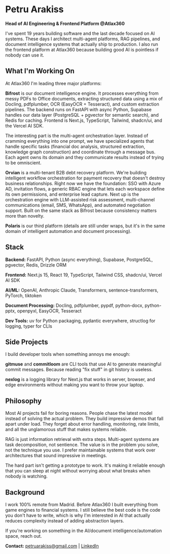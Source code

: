 # Petru Arakiss

**Head of AI Engineering & Frontend Platform @Atlax360**

I've spent 19 years building software and the last decade focused on AI systems. These days I architect multi-agent platforms, RAG pipelines, and document intelligence systems that actually ship to production. I also run the frontend platform at Atlax360 because building good AI is pointless if nobody can use it.

## What I'm Working On

At Atlax360 I'm leading three major platforms:

**Bifrost** is our document intelligence engine. It processes everything from messy PDFs to Office documents, extracting structured data using a mix of Docling, pdfplumber, OCR (EasyOCR + Tesseract), and custom extraction pipelines. The backend runs on FastAPI with async Python, Supabase handles our data layer (PostgreSQL + pgvector for semantic search), and Redis for caching. Frontend is Next.js, TypeScript, Tailwind, shadcn/ui, and the Vercel AI SDK.

The interesting part is the multi-agent orchestration layer. Instead of cramming everything into one prompt, we have specialized agents that handle specific tasks (financial doc analysis, structured extraction, knowledge graph construction) and coordinate through a message bus. Each agent owns its domain and they communicate results instead of trying to be omniscient.

**Orvian** is a multi-tenant B2B debt recovery platform. We're building intelligent workflow orchestration for payment recovery that doesn't destroy business relationships. Right now we have the foundation: SSO with Azure AD, invitation flows, a generic RBAC engine that lets each workspace define its own permissions, and enterprise lead capture. Next up is the orchestration engine with LLM-assisted risk assessment, multi-channel communications (email, SMS, WhatsApp), and automated negotiation support. Built on the same stack as Bifrost because consistency matters more than novelty.

**Polaris** is our third platform (details are still under wraps, but it's in the same domain of intelligent automation and document processing).

## Stack

**Backend:** FastAPI, Python (async everything), Supabase, PostgreSQL, pgvector, Redis, Drizzle ORM

**Frontend:** Next.js 15, React 19, TypeScript, Tailwind CSS, shadcn/ui, Vercel AI SDK

**AI/ML:** OpenAI, Anthropic Claude, Transformers, sentence-transformers, PyTorch, tiktoken

**Document Processing:** Docling, pdfplumber, pypdf, python-docx, python-pptx, openpyxl, EasyOCR, Tesseract

**Dev Tools:** uv for Python packaging, pydantic everywhere, structlog for logging, typer for CLIs

## Side Projects

I build developer tools when something annoys me enough:

**gitmuse** and **commitloom** are CLI tools that use AI to generate meaningful commit messages. Because reading "fix stuff" in git history is useless.

**nexlog** is a logging library for Next.js that works in server, browser, and edge environments without making you want to throw your laptop.

## Philosophy

Most AI projects fail for boring reasons. People chase the latest model instead of solving the actual problem. They build impressive demos that fall apart under load. They forget about error handling, monitoring, rate limits, and all the unglamorous stuff that makes systems reliable.

RAG is just information retrieval with extra steps. Multi-agent systems are task decomposition, not sentience. The value is in the problem you solve, not the technique you use. I prefer maintainable systems that work over architectures that sound impressive in meetings.

The hard part isn't getting a prototype to work. It's making it reliable enough that you can sleep at night without worrying about what breaks when nobody is watching.

## Background

I work 100% remote from Madrid. Before Atlax360 I built everything from game engines to financial systems. I still believe the best code is the code you don't have to write, which is why I'm interested in AI that actually reduces complexity instead of adding abstraction layers.

If you're working on something in the AI/document intelligence/automation space, reach out.

**Contact:** [petruarakiss@gmail.com](mailto:petruarakiss@gmail.com) | [LinkedIn](https://www.linkedin.com/in/petruarakiss/)
